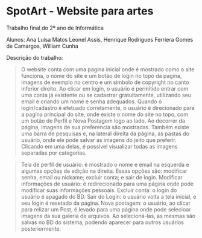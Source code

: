 # SpotArt - Website para artes
Trabalho final do 2º ano de Informática

Alunos: Ana Luisa Matos Leonel Assis, Henrique Rodrigues Ferriera Gomes de Camargos, William Cunha

Descrição do trabalho:
> O website conta com uma pagína inicial onde é mostrado como o site funciona, o nome do site e um botão de login no topo da pagina, imagens de exemplo no centro e um simbolo de copyright no canto inferior direito.
> Ao clicar em login, o usuário é permitido entrar com uma conta já existente ou se cadastrar gratuitamente, utilizando seu email e criando um nome e senha adequados. 
> Quando o login/cadastro é efetuado corretamente, o usuário é direcionado para a pagína principal do site, onde existe o nome do site no topo, com um botão de Perfil e Nova Postagem logo ao lado. Ao decorrer da página, imagens de sua preferencia são mostradas. Também existe uma barra de pesquisas e, na lateral direita da página, as pastas do usuário, onde ele pode salvar as imagens do jeito que preferir. Clicando em uma delas, é possivel visualizar todas as imagens separadas por categorias.

> Tela de perfil de usuário: é mostrado o nome e email na esquerda e algumas opções de edição na direita. Essas opções são: modificar senha, email ou nickame; excluir conta; e sair de login. 
> Modificar informações de usuário: é redirecionado para uma página onde pode modificar suas informações pessoais. 
> Excluir conta: o login do usuário é apagado do BD.
> Sair do Login: o usuário volta a tela inicial, e seu login é resetado da página. 
> Nova postagem: o usuário, ao clicar para relizar um Post, é levado para uma página onde pode selecioar imagens da sua galeria de arquivos. Ao selecioná-las, as mesmas são salvas no BD do sistema, podendo aparecer para outros usuários posteriormente. 
